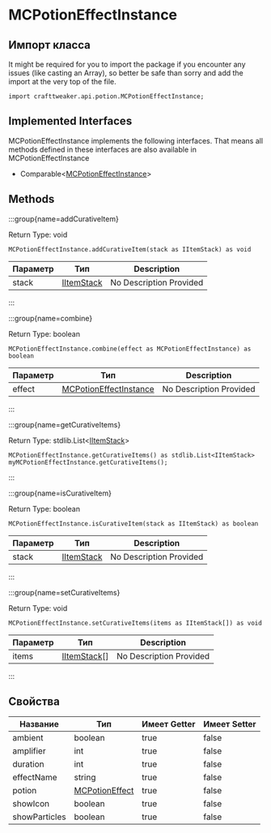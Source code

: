 # MCPotionEffectInstance

## Импорт класса

It might be required for you to import the package if you encounter any issues (like casting an Array), so better be safe than sorry and add the import at the very top of the file.
```zenscript
import crafttweaker.api.potion.MCPotionEffectInstance;
```


## Implemented Interfaces
MCPotionEffectInstance implements the following interfaces. That means all methods defined in these interfaces are also available in MCPotionEffectInstance

- Comparable&lt;[MCPotionEffectInstance](/vanilla/api/potions/MCPotionEffectInstance)&gt;

## Methods

:::group{name=addCurativeItem}

Return Type: void

```zenscript
MCPotionEffectInstance.addCurativeItem(stack as IItemStack) as void
```

| Параметр | Тип                                         | Description             |
| -------- | ------------------------------------------- | ----------------------- |
| stack    | [IItemStack](/vanilla/api/items/IItemStack) | No Description Provided |


:::

:::group{name=combine}

Return Type: boolean

```zenscript
MCPotionEffectInstance.combine(effect as MCPotionEffectInstance) as boolean
```

| Параметр | Тип                                                                   | Description             |
| -------- | --------------------------------------------------------------------- | ----------------------- |
| effect   | [MCPotionEffectInstance](/vanilla/api/potions/MCPotionEffectInstance) | No Description Provided |


:::

:::group{name=getCurativeItems}

Return Type: stdlib.List&lt;[IItemStack](/vanilla/api/items/IItemStack)&gt;

```zenscript
MCPotionEffectInstance.getCurativeItems() as stdlib.List<IItemStack>
myMCPotionEffectInstance.getCurativeItems();
```

:::

:::group{name=isCurativeItem}

Return Type: boolean

```zenscript
MCPotionEffectInstance.isCurativeItem(stack as IItemStack) as boolean
```

| Параметр | Тип                                         | Description             |
| -------- | ------------------------------------------- | ----------------------- |
| stack    | [IItemStack](/vanilla/api/items/IItemStack) | No Description Provided |


:::

:::group{name=setCurativeItems}

Return Type: void

```zenscript
MCPotionEffectInstance.setCurativeItems(items as IItemStack[]) as void
```

| Параметр | Тип                                           | Description             |
| -------- | --------------------------------------------- | ----------------------- |
| items    | [IItemStack](/vanilla/api/items/IItemStack)[] | No Description Provided |


:::


## Свойства

| Название      | Тип                                                   | Имеет Getter | Имеет Setter |
| ------------- | ----------------------------------------------------- | ------------ | ------------ |
| ambient       | boolean                                               | true         | false        |
| amplifier     | int                                                   | true         | false        |
| duration      | int                                                   | true         | false        |
| effectName    | string                                                | true         | false        |
| potion        | [MCPotionEffect](/vanilla/api/potions/MCPotionEffect) | true         | false        |
| showIcon      | boolean                                               | true         | false        |
| showParticles | boolean                                               | true         | false        |

